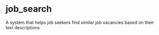 # job_search
 A system that helps job seekers find similar job vacancies based on their text descriptions
